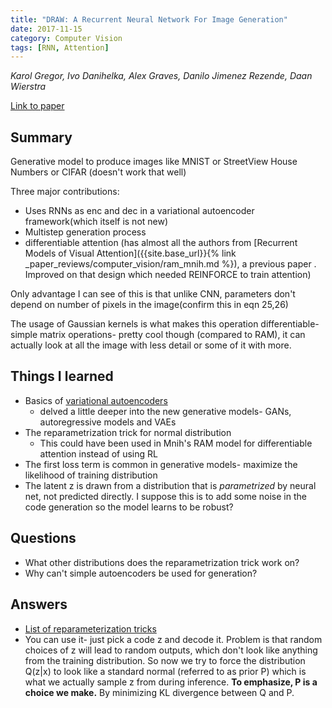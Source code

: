 ```yaml
---
title: "DRAW: A Recurrent Neural Network For Image Generation"
date: 2017-11-15
category: Computer Vision
tags: [RNN, Attention]
---
```

*Karol Gregor, Ivo Danihelka, Alex Graves, Danilo Jimenez Rezende, Daan Wierstra*

[Link to paper](https://arxiv.org/abs/1312.5602)

## Summary

Generative model to produce images like MNIST or StreetView House Numbers or
CIFAR (doesn't work that well)

Three major contributions:
- Uses RNNs as enc and dec in a variational autoencoder framework(which itself
  is not new)
- Multistep generation process 
- differentiable attention (has almost all the authors from [Recurrent Models
  of Visual Attention]({{site.base_url}}{% link _paper_reviews/computer_vision/ram_mnih.md %}), a previous paper
  . Improved on that design which
  needed REINFORCE to train attention) 

Only advantage I can see of this is that unlike CNN, parameters don't depend on
number of pixels in the image(confirm this in eqn 25,26)

The usage of Gaussian kernels is what makes this operation differentiable-
simple matrix operations- pretty cool though (compared to RAM), it can
actually look at all the image with less detail or some of it with more.

## Things I learned

- Basics of [variational autoencoders](https://jaan.io/what-is-variational-autoencoder-vae-tutorial/)
    - delved a little deeper into the new generative models- GANs, autoregressive models and VAEs
- The reparametrization trick for normal distribution
    - This could have been used in Mnih's RAM model for differentiable
      attention instead of using RL
- The first loss term is common in generative models- maximize the likelihood
  of training distribution
- The latent z is drawn from a distribution that is *parametrized* by neural
  net, not predicted directly. I suppose this is to add some noise in the code
  generation so the model learns to be robust?


## Questions

- What other distributions does the reparametrization trick work on?
- Why can't simple autoencoders be used for generation?

## Answers

- [List of reparameterization tricks](http://blog.shakirm.com/2015/10/machine-learning-trick-of-the-day-4-reparameterisation-tricks/)
- You can use it- just pick a code z and decode it. Problem is that random
  choices of z will lead to random outputs, which don't look like anything from
  the training distribution. So now we try to force the distribution Q(z|x) to
  look like a standard normal (referred to as prior P) which is what we
  actually sample z from during inference. **To emphasize, P is a choice we make.**
  By minimizing KL divergence between Q and P.
